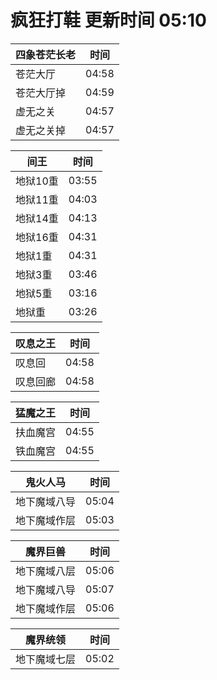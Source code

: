 # 疯狂打鞋 更新时间 05:10

| 四象苍茫长老   | 时间    |
|--------|-------|
| 苍茫大厅 | 04:58 |
| 苍茫大厅掉 | 04:59 |
| 虚无之关 | 04:57 |
| 虚无之关掉 | 04:57 |

| 间王   | 时间    |
|--------|-------|
| 地狱10重 | 03:55 |
| 地狱11重 | 04:03 |
| 地狱14重 | 04:13 |
| 地狱16重 | 04:31 |
| 地狱1重 | 04:31 |
| 地狱3重 | 03:46 |
| 地狱5重 | 03:16 |
| 地狱重 | 03:26 |

| 叹息之王   | 时间    |
|--------|-------|
| 叹息回 | 04:58 |
| 叹息回廊 | 04:58 |

| 猛魔之王   | 时间    |
|--------|-------|
| 扶血魔宫 | 04:55 |
| 铁血魔宫 | 04:55 |

| 鬼火人马   | 时间    |
|--------|-------|
| 地下魔域八导 | 05:04 |
| 地下魔域作层 | 05:03 |

| 魔界巨兽   | 时间    |
|--------|-------|
| 地下魔域八层 | 05:06 |
| 地下魔域八导 | 05:07 |
| 地下魔域作层 | 05:06 |

| 魔界统领   | 时间    |
|--------|-------|
| 地下魔域七层 | 05:02 |